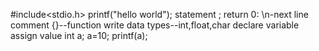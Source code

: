 #include<stdio.h>
printf("hello world");
statement ;
return 0:
\n-next line
comment
{}--function write
data types--int,float,char
declare variable
assign value
int a;
a=10;
printf(a);